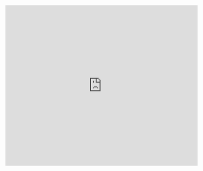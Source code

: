 <iframe src="https://docs.google.com/gview?url=https://github.com/jSoboil/jSoboil.github.io/blob/main/img/CV.pdf.pdf&embedded=true" style="width:600px; height:500px;" frameborder="0"></iframe>